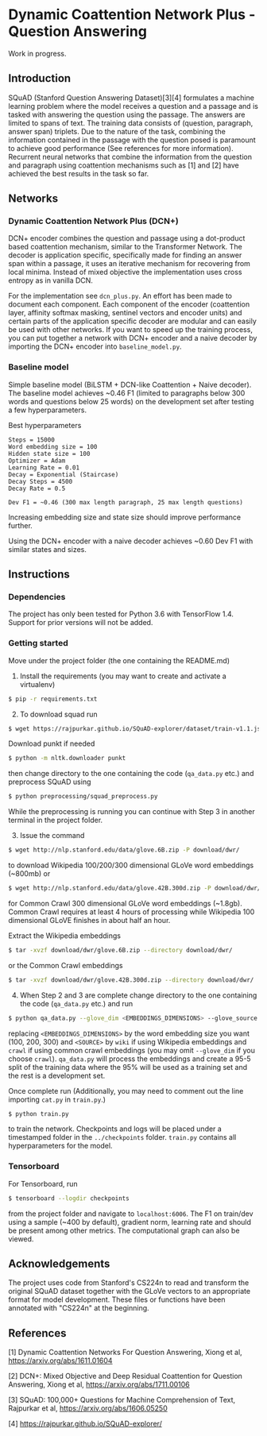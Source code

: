 Dynamic Coattention Network Plus - Question Answering
=====================================================

Work in progress.

## Introduction

SQuAD (Stanford Question Answering Dataset)[3][4] formulates a machine learning problem where the model receives a question and a passage and is tasked with answering the question using the passage. The answers are limited to spans of text. The training data consists of (question, paragraph, answer span) triplets. Due to the nature of the task, combining the information contained in the passage with the question posed is paramount to achieve good performance (See references for more information). Recurrent neural networks that combine the information from the question and paragraph using coattention mechanisms such as [1] and [2] have achieved the best results in the task so far.

## Networks

### Dynamic Coattention Network Plus (DCN+)
DCN+ encoder combines the question and passage using a dot-product based coattention mechanism, similar to the Transformer Network. The decoder is application specific, specifically made for finding an answer span within a passage, it uses an iterative mechanism for recovering from local minima. Instead of mixed objective the implementation uses cross entropy as in vanilla DCN.

For the implementation see `dcn_plus.py`. An effort has been made to document each component. Each component of the encoder (coattention layer, affinity softmax masking, sentinel vectors and encoder units) and certain parts of the application specific decoder are modular and can easily be used with other networks. If you want to speed up the training process, you can put together a network with DCN+ encoder and a naive decoder by importing the DCN+ encoder into `baseline_model.py`.

### Baseline model
Simple baseline model (BiLSTM + DCN-like Coattention + Naive decoder). The baseline model achieves ~0.46 F1 (limited to paragraphs below 300 words and questions below 25 words) on the development set after testing a few hyperparameters.

Best hyperparameters
```
Steps = 15000
Word embedding size = 100
Hidden state size = 100
Optimizer = Adam
Learning Rate = 0.01
Decay = Exponential (Staircase)
Decay Steps = 4500
Decay Rate = 0.5

Dev F1 = ~0.46 (300 max length paragraph, 25 max length questions)
```
Increasing embedding size and state size should improve performance further.

Using the DCN+ encoder with a naive decoder achieves ~0.60 Dev F1 with similar states and sizes.

## Instructions

### Dependencies

The project has only been tested for Python 3.6 with TensorFlow 1.4. Support for prior versions will not be added.

### Getting started

Move under the project folder (the one containing the README.md)

1. Install the requirements (you may want to create and activate a virtualenv)
``` sh
$ pip -r requirements.txt
```

2. To download squad run
``` sh
$ wget https://rajpurkar.github.io/SQuAD-explorer/dataset/train-v1.1.json https://rajpurkar.github.io/SQuAD-explorer/dataset/dev-v1.1.json -P download/squad/
```
Download punkt if needed
``` sh
$ python -m nltk.downloader punkt
```
then change directory to the one containing the code (`qa_data.py` etc.) and preprocess SQuAD using
``` sh
$ python preprocessing/squad_preprocess.py
```
While the preprocessing is running you can continue with Step 3 in another terminal in the project folder. 

3. Issue the command
``` sh
$ wget http://nlp.stanford.edu/data/glove.6B.zip -P download/dwr/
```
to download Wikipedia 100/200/300 dimensional GLoVe word embeddings (~800mb) or
``` sh
$ wget http://nlp.stanford.edu/data/glove.42B.300d.zip -P download/dwr/
```
for Common Crawl 300 dimensional GLoVe word embeddings (~1.8gb). Common Crawl requires at least 4 hours of processing while Wikipedia 100 dimensional GLoVE finishes in about half an hour.

Extract the Wikipedia embeddings
``` sh
$ tar -xvzf download/dwr/glove.6B.zip --directory download/dwr/
```
or the Common Crawl embeddings
``` sh
$ tar -xvzf download/dwr/glove.42B.300d.zip --directory download/dwr/
```
4. When Step 2 and 3 are complete change directory to the one containing the code (`qa_data.py` etc.) and run
``` sh
$ python qa_data.py --glove_dim <EMBEDDINGS_DIMENSIONS> --glove_source <SOURCE>
```
replacing `<EMBEDDINGS_DIMENSIONS>` by the word embedding size you want (100, 200, 300) and `<SOURCE>` by `wiki` if using Wikipedia embeddings and `crawl` if using common crawl embeddings (you may omit `--glove_dim` if you choose `crawl`). `qa_data.py` will process the embeddings and create a 95-5 split of the training data where the 95% will be used as a training set and the rest is a development set.

Once complete run (Additionally, you may need to comment out the line importing `cat.py` in `train.py`.)
``` sh
$ python train.py
```
to train the network. Checkpoints and logs will be placed under a timestamped folder in the `../checkpoints` folder. `train.py` contains all hyperparameters for the model.

### Tensorboard
For Tensorboard, run
``` sh
$ tensorboard --logdir checkpoints
```
from the project folder and navigate to `localhost:6006`. The F1 on train/dev using a sample (~400 by default), gradient norm, learning rate and should be present among other metrics. The computational graph can also be viewed.

## Acknowledgements

The project uses code from Stanford's CS224n to read and transform the original SQuAD dataset together with the GLoVe vectors to an appropriate format for model development. These files or functions have been annotated with "CS224n" at the beginning.

## References

[1] Dynamic Coattention Networks For Question Answering, Xiong et al, https://arxiv.org/abs/1611.01604

[2] DCN+: Mixed Objective and Deep Residual Coattention for Question Answering, Xiong et al, https://arxiv.org/abs/1711.00106

[3] SQuAD: 100,000+ Questions for Machine Comprehension of Text, Rajpurkar et al, https://arxiv.org/abs/1606.05250

[4] https://rajpurkar.github.io/SQuAD-explorer/
